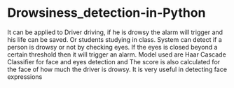 # Drowsiness_detection-in-Python
It can be applied to Driver driving, if he is drowsy the alarm will trigger and his life can be saved. Or students studying in class.
System can detect if a person is drowsy or not by checking eyes. If the eyes is closed beyond a certain threshold then it will trigger an alarm.
Model used are Haar Cascade Classifier for face and eyes detection and The score is also calculated for the face of how much the driver is drowsy.
It is very useful in detecting face expressions

